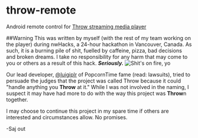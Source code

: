 # throw-remote
Android remote control for [Throw streaming media player](https://github.com/Magics-Group/throw-client)

##Warning
This was written by myself (with the rest of my team working on the player) during nwHacks, a 24-hour hackathon in Vancouver, Canada. As such, it is a burning pile of shit, fuelled by caffeine, pizza, bad decisions and broken dreams. I take no responsibility for any harm that may come to you or others as a result of this hack. ___Seriously.___
![Shit's on fire, yo](https://i.imgur.com/6NfmQ.jpg)

Our lead developer, [@luigiplr](https://github.com/luigiplr) of PopcornTime fame (read: lawsuits), tried to persuade the judges that the project was called Throw because it could "handle anything you **Throw** at it." While I was not involved in the naming, I suspect it may have had more to do with the way this project was **Throw**n together. 

I may choose to continue this project in my spare time if others are interested and circumstances allow. No promises.

-Saj out
